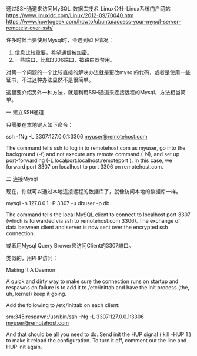 通过SSH通道来访问MySQL_数据库技术_Linux公社-Linux系统门户网站 https://www.linuxidc.com/Linux/2012-09/70040.htm
https://www.howtogeek.com/howto/ubuntu/access-your-mysql-server-remotely-over-ssh/

许多时候当要使用Mysql时，会遇到如下情况：
1. 信息比较重要，希望通信被加密。
2. 一些端口，比如3306端口，被路由器禁用。

对第一个问题的一个比较直接的解决办法就是更改mysql的代码，或者是使用一些证书，不过这种办法显然不是很简单。

这里要介绍另外一种方法，就是利用SSH通道来连接远程的Mysql，方法相当简单。

一 建立SSH通道

只需要在本地键入如下命令：

ssh -fNg -L 3307:127.0.0.1:3306 myuser@remotehost.com

The command tells ssh to log in to remotehost.com as myuser, go into the background (-f) and not execute any remote command (-N), and set up port-forwarding (-L localport:localhost:remoteport ). In this case, we forward port 3307 on localhost to port 3306 on remotehost.com.

二 连接Mysql

现在，你就可以通过本地连接远程的数据库了，就像访问本地的数据库一样。

mysql -h 127.0.0.1 -P 3307 -u dbuser -p db

The command tells the local MySQL client to connect to localhost port 3307 (which is forwarded via ssh to remotehost.com:3306). The exchange of data between client and server is now sent over the encrypted ssh connection.

或者用Mysql Query Brower来访问Client的3307端口。

类似的，用PHP访问：

<?php
$smysql = mysql_connect( "127.0.0.1:3307", "dbuser", "PASS" );
mysql_select_db( "db", $smysql );
?>
Making It A Daemon

A quick and dirty way to make sure the connection runs on startup and respawns on failure is to add it to /etc/inittab and have the init process (the, uh, kernel) keep it going.

Add the following to /etc/inittab on each client:

sm:345:respawn:/usr/bin/ssh -Ng -L 3307:127.0.0.1:3306 myuser@remotehost.com

And that should be all you need to do. Send init the HUP signal ( kill -HUP 1 ) to make it reload the configuration. To turn it off, comment out the line and HUP init again.